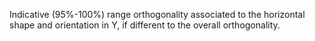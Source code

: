 Indicative (95%-100%) range orthogonality associated to the horizontal shape and orientation in Y, if different to the overall orthogonality.
